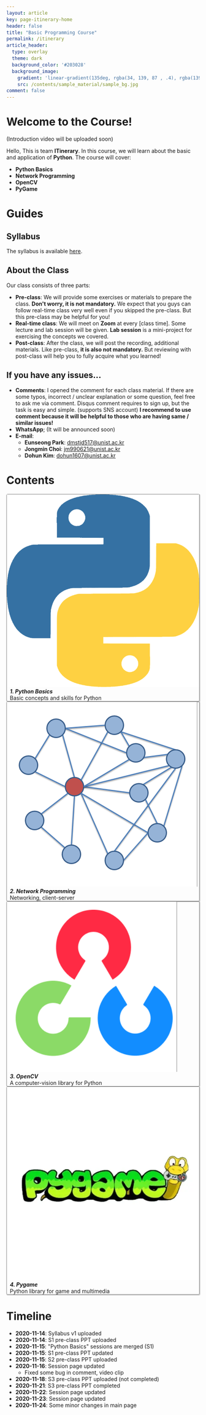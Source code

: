 ```yaml
---
layout: article
key: page-itinerary-home
header: false
title: "Basic Programming Course"
permalink: /itinerary
article_header:
  type: overlay
  theme: dark
  background_color: '#203028'
  background_image:
    gradient: 'linear-gradient(135deg, rgba(34, 139, 87 , .4), rgba(139, 34, 139, .4))'
    src: /contents/sample_material/sample_bg.jpg
comment: false
---
```



<style>
  .swiper-demo {
    height: 150px;
  }
  .swiper-demo .swiper__slide {
    display: flex;
    align-items: center;
    justify-content: center;
    font-size: 1rem;
    color: #fff;
  }
  .swiper-demo .swiper__slide:nth-child(even) {
    background-color: #ff69b4;
  }
  .swiper-demo .swiper__slide:nth-child(odd) {
    background-color: #2593fc;
  }
  .swiper-demo--dark .swiper__slide:nth-child(even) {
    background-color: #312;
  }
  .swiper-demo--dark .swiper__slide:nth-child(odd) {
    background-color: #123;
  }
  .swiper-demo--image .swiper__slide:nth-child(n) {
    background-color: #000;
  }

  /* DON'T USE JS TO THIS!! */
  #grid_for_list{
    box-shadow: 1px 1px 1px 1px #ccc;  
    border: 1px solid gray;
    border-radius: 3px;
    cursor: pointer;

    transform: scale(1);
    -webkit-transform: scale(1);
    -moz-transform: scale(1);
    -ms-transform: scale(1);
    -o-transform: scale(1);
    transition: all 0.1s ease-in-out;
  }

  #grid_for_list:hover {
    transform: scale(1.0125);
    -webkit-transform: scale(1.0125);
    -moz-transform: scale(1.0125);
    -ms-transform: scale(1.0125);
    -o-transform: scale(1.0125);
  }

  #cell_for_list{
    padding: 2px 2px 2px 2px;
  }
  #h_for_list{
    margin: 0 0 0 0.5rem;
  }
  #p_for_list{
    margin: 0 0 0 0.5rem;
  }
  div.cell img{
    border-right: 1px solid gray;
  }
</style>

# Welcome to the Course!

(Introduction video will be uploaded soon)

Hello, This is team **ITinerary**. In this course, we will learn about the basic and application of **Python**. The course will cover:

- **Python Basics**
- **Network Programming**
- **OpenCV**
- **PyGame**

# Guides
## Syllabus
The syllabus is available [here](/contents/2020_ITinerary/assets/docs/syllabus.pdf).

## About the Class
Our class consists of three parts:

- **Pre-class**: We will provide some exercises or materials to prepare the class. **Don't worry, it is not mandatory.** We expect that you guys can follow real-time class very well even if you skipped the pre-class. But this pre-class may be helpful for you!
- **Real-time class**: We will meet on **Zoom** at every [class time]. Some lecture and lab session will be given. **Lab session** is a mini-project for exercising the concepts we covered. 
- **Post-class**: After the class, we will post the recording, additional materials. Like pre-class, **it is also not mandatory.** But reviewing with post-class will help you to fully acquire what you learned!

## If you have any issues...

- **Comments**: I opened the comment for each class material. If there are some typos, incorrect / unclear explanation or some question, feel free to ask me via comment. Disqus comment requires to sign up, but the task is easy and simple. (supports SNS account) **I recommend to use comment because it will be helpful to those who are having same / similar issues!**
- **WhatsApp**; (It will be announced soon)
- **E-mail**: 
  - **Eunseong Park**: dmstjd517@unist.ac.kr
  - **Jongmin Choi**: jm990621@unist.ac.kr
  - **Dohun Kim**: dohun1607@unist.ac.kr

# Contents
<div class="grid scale" id="grid_for_list" onclick="location.href='/itinerary/posts/pythonbasic';">
  <div class="cell cell--2"><img src="/contents/sample_material/pylogo.png"></div>
  <div class="cell cell--auto">
    <h5 id="h_for_list">1. Python Basics </h5>
    <p id="p_for_list">Basic concepts and skills for Python</p>
  </div>
</div>

<div class="grid" id="grid_for_list" onclick="location.href='/itinerary/posts/network';">
  <div class="cell cell--2"><img src="/contents/2020_ITinerary/assets/imgs/Ego_network.png"></div>
  <div class="cell cell--auto">
    <h5 id="h_for_list">2. Network Programming</h5>
    <p id="p_for_list">Networking, client-server</p>
  </div>
</div>


<div class="grid" id="grid_for_list" onclick="location.href='/itinerary/posts/opencv';">
  <div class="cell cell--2"><img src="/contents/2020_ITinerary/assets/imgs/opencv.png"></div>
  <div class="cell cell--auto">
    <h5 id="h_for_list">3. OpenCV</h5>
    <p id="p_for_list">A computer-vision library for Python</p>
  </div>
</div>

<div class="grid" id="grid_for_list" onclick="location.href='/itinerary/posts/pygame';">
  <div class="cell cell--2"><img src="/contents/2020_ITinerary/assets/imgs/pygame.png"></div>
  <div class="cell cell--auto">
    <h5 id="h_for_list">4. Pygame</h5>
    <p id="p_for_list">Python library for game and multimedia</p>
  </div>
</div>

# Timeline
- **2020-11-14**: Syllabus v1 uploaded
- **2020-11-14**: S1 pre-class PPT uploaded
- **2020-11-15**: "Python Basics" sessions are merged (S1)
- **2020-11-15**: S1 pre-class PPT updated
- **2020-11-15**: S2 pre-class PPT uploaded
- **2020-11-16**: Session page updated
  - Fixed some bug in comment, video clip
- **2020-11-18**: S3 pre-class PPT uploaded (not completed)
- **2020-11-21**: S3 pre-class PPT completed
- **2020-11-22**: Session page updated
- **2020-11-23**: Session page updated
- **2020-11-24**: Some minor changes in main page
